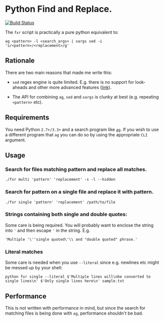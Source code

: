 # Python Find and Replace.

[![Build Status](https://travis-ci.org/pmav99/fxr.svg?branch=master)](https://travis-ci.org/pmav99/fxr)

The `fxr` script is practically a pure python equivalent to:

```
ag <pattern> -l <search_args> | xargs sed -i 's/<pattern>/<replacement>/g'
```

## Rationale

There are two main reasons that made me write this:

* `sed` regex engine is quite limited. E.g. there is no support for look-aheads and other more
   advanced features
   ([link](https://www.gnu.org/software/sed/manual/html_node/Regular-Expressions.html)).

* The API for combining `ag`, `sed` and `xargs` is clunky at best (e.g. repeating `<pattern>` etc).

## Requirements

You need Python `2.7+/3.3+` and a search program like
[`ag`](https://github.com/ggreer/the_silver_searcher).  If you wish to use a different program that
`ag` you can do so by using the appropriate `CLI` argument.

## Usage

### Search for files matching pattern and replace all matches.

```
./fxr multi 'pattern' 'replacement' -s -l --hidden
```

### Search for pattern on a single file and replace it with pattern.

```
./fxr single 'pattern' 'replacement' /path/to/file
```

### Strings containing both single and double quotes:

Some care is being required. You will probably want to enclose the string into `'` and then escape
`'` in the string. E.g.

```
'Multiple '\''single quoted\'\\ and "double quoted" phrase.'
```

### Literal matches

Some care is needed when you use `--literal` since e.g. newlines etc might be messed up by your shell:

```
python fxr single --literal $'Multiple lines will\nbe converted to single lines\n' $'Only single lines here\n' sample.txt
```


## Performance

This is not written with performance in mind, but since the search for matching files is being done
with `ag`, performance shouldn't be bad.

